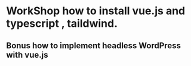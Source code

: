 # WorkShop how to install vue.js and  typescript , taildwind. 
## Bonus how to implement headless WordPress with vue.js
